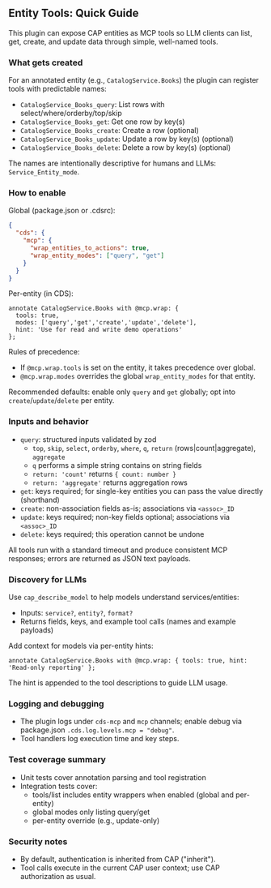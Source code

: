 ## Entity Tools: Quick Guide

This plugin can expose CAP entities as MCP tools so LLM clients can list, get, create, and update data through simple, well-named tools.

### What gets created

For an annotated entity (e.g., `CatalogService.Books`) the plugin can register tools with predictable names:

- `CatalogService_Books_query`: List rows with select/where/orderby/top/skip
- `CatalogService_Books_get`: Get one row by key(s)
- `CatalogService_Books_create`: Create a row (optional)
- `CatalogService_Books_update`: Update a row by key(s) (optional)
- `CatalogService_Books_delete`: Delete a row by key(s) (optional)

The names are intentionally descriptive for humans and LLMs: `Service_Entity_mode`.

### How to enable

Global (package.json or .cdsrc):

```json
{
  "cds": {
    "mcp": {
      "wrap_entities_to_actions": true,
      "wrap_entity_modes": ["query", "get"]
    }
  }
}
```

Per-entity (in CDS):

```cds
annotate CatalogService.Books with @mcp.wrap: {
  tools: true,
  modes: ['query','get','create','update','delete'],
  hint: 'Use for read and write demo operations'
};
```

Rules of precedence:

- If `@mcp.wrap.tools` is set on the entity, it takes precedence over global.
- `@mcp.wrap.modes` overrides the global `wrap_entity_modes` for that entity.

Recommended defaults: enable only `query` and `get` globally; opt into `create`/`update`/`delete` per entity.

### Inputs and behavior

- `query`: structured inputs validated by zod
  - `top`, `skip`, `select`, `orderby`, `where`, `q`, `return` (rows|count|aggregate), `aggregate`
  - `q` performs a simple string contains on string fields
  - `return: 'count'` returns `{ count: number }`
  - `return: 'aggregate'` returns aggregation rows
- `get`: keys required; for single-key entities you can pass the value directly (shorthand)
- `create`: non-association fields as-is; associations via `<assoc>_ID`
- `update`: keys required; non-key fields optional; associations via `<assoc>_ID`
- `delete`: keys required; this operation cannot be undone

All tools run with a standard timeout and produce consistent MCP responses; errors are returned as JSON text payloads.

### Discovery for LLMs

Use `cap_describe_model` to help models understand services/entities:

- Inputs: `service?`, `entity?`, `format?`
- Returns fields, keys, and example tool calls (names and example payloads)

Add context for models via per-entity hints:

```cds
annotate CatalogService.Books with @mcp.wrap: { tools: true, hint: 'Read-only reporting' };
```

The hint is appended to the tool descriptions to guide LLM usage.

### Logging and debugging

- The plugin logs under `cds-mcp` and `mcp` channels; enable debug via package.json `.cds.log.levels.mcp = "debug"`.
- Tool handlers log execution time and key steps.

### Test coverage summary

- Unit tests cover annotation parsing and tool registration
- Integration tests cover:
  - tools/list includes entity wrappers when enabled (global and per-entity)
  - global modes only listing query/get
  - per-entity override (e.g., update-only)

### Security notes

- By default, authentication is inherited from CAP ("inherit").
- Tool calls execute in the current CAP user context; use CAP authorization as usual.


